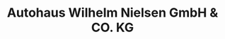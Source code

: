 ---
title: "Autohaus Wilhelm Nielsen GmbH & CO. KG"
url: /kirchheimbolanden/autohaus-wilhelm-nielsen-gmbh-und-co-kg/
shop: Autohaus
---
